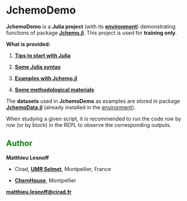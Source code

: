 # JchemoDemo

**JchemoDemo** is a **Julia project** (with its [**environment**](https://github.com/mlesnoff/JchemoDemo/blob/master/Project.toml)) demonstrating functions of package [**Jchemo.jl**](https://github.com/mlesnoff/Jchemo.jl). 
This project is used for **training only**. 

**What is provided:**

1. [**Tips to start with Julia**](https://github.com/mlesnoff/JchemoDemo/blob/main/src/Julia_Misc/config.md)

2. [**Some Julia syntax**](https://github.com/mlesnoff/JchemoDemo/tree/main/src/Julia_Misc)

3. [**Examples with Jchemo.jl**](https://github.com/mlesnoff/JchemoDemo/tree/main/src/Examples_Jchemo)

4. [**Some methodological materials**](https://github.com/mlesnoff/JchemoDemo/tree/main/docs)

The **datasets** used in **JchemoDemo** as examples are stored in package [**JchemoData.jl**](https://github.com/mlesnoff/JchemoData.jl) (already installed in the [environment](https://github.com/mlesnoff/JchemoDemo/blob/master/Project.toml)).

When studying a given script, it is recommended to run the code row by row (or by block) in the REPL to observe the corresponding outputs. 

## <span style="color:green"> **Author** </span> 

**Matthieu Lesnoff**

- Cirad, [**UMR Selmet**](https://umr-selmet.cirad.fr/en), Montpellier, France

- [**ChemHouse**](https://www.chemproject.org/ChemHouse), Montpellier

**matthieu.lesnoff@cirad.fr**



